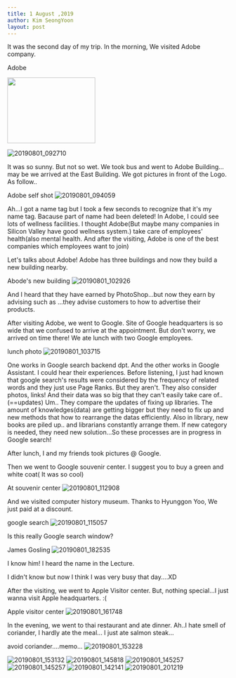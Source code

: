 ```yaml
---
title: 1 August ,2019
author: Kim SeongYoon
layout: post
---
```

 It was the second day of my trip. In the morning, We visited Adobe company. 
 
 Adobe
 
<img src="C:\Users\Administrator\Desktop\All\KakaoTalk_20190810_185138358" width="200px" height="150px">

![20190801_092710](https://user-images.githubusercontent.com/53938323/62822096-b31ee100-bbb9-11e9-9b9a-6d951594b327.jpg)
 
 
 It was so sunny. But not so wet. We took bus and went to Adobe Building... may be we arrived at the East Building. We got pictures in front of the Logo. As follow..
 
 Adobe self shot
![20190801_094059](https://user-images.githubusercontent.com/53938323/62822030-ef057680-bbb8-11e9-88ec-843e8ccdd2ea.jpg)
 
 Ah...I got a name tag but I took a few seconds to recognize that it's my name tag. Bacause part of name had been deleted!
 In Adobe, I could see lots of wellness facilities. I thought Adobe(But maybe many companies in Silicon Valley have good wellness system.) take care of employees' health(also mental health. And after the visiting, Adobe is one of the best companies which employees want to join) 
 
 Let's talks about Adobe!
Adobe has three buildings and now they build a new building nearby. 

Abode's new building
![20190801_102926](https://user-images.githubusercontent.com/53938323/62822031-f298fd80-bbb8-11e9-8a4d-406730ed65ef.jpg)


And I heard that they have earned by PhotoShop...but now they earn by advising such as ...they advise customers to how to advertise their products.   
 
After visiting Adobe, we went to Google. Site of Google headquarters is so wide that we confused to arrive at the appointment. But don't worry, we arrived on time there! We ate lunch with two Google employees. 


lunch photo
![20190801_103715](https://user-images.githubusercontent.com/53938323/62822032-f4fb5780-bbb8-11e9-8889-d459cd7a7641.jpg)

One works in Google search backend dpt. And the other works in Google Assistant. I could hear their experiences. Before listening, I just had known that google search's results were considered by the frequency of related words and they just use Page Ranks. But they aren't. They also consider photos, links! And their data was so big that they can't easily take care of..(==updates) Um.. They compare the updates of fixing up libraries. The amount of knowledges(data) are getting bigger but they need to fix up and new methods that how to rearrange the datas efficiently. Also in library, new books are piled up.. and librarians constantly arrange them. If new category is needed, they need new solution...So these processes are in progress in Google search! 

After lunch, I and my friends took pictures @ Google.

Then we went to Google souvenir center. I suggest you to buy a green and white coat( It was so cool)

At souvenir center
![20190801_112908](https://user-images.githubusercontent.com/53938323/62822035-fcbafc00-bbb8-11e9-98b6-8f3ea05b4cb6.jpg)

And we visited computer history museum. Thanks to Hyunggon Yoo, We just paid at a discount.

google search
![20190801_115057](https://user-images.githubusercontent.com/53938323/62822037-ff1d5600-bbb8-11e9-80e5-54cede80b1c7.jpg)

Is this really Google search window?
  
James Gosling
![20190801_182535](https://user-images.githubusercontent.com/53938323/62822038-02184680-bbb9-11e9-914f-16b2ce8061e8.jpg)

I know him! I heard the name in the Lecture.

I didn't know but now I think I was very busy that day....XD

After the visiting, we went to Apple Visitor center. But, nothing special...I just wanna visit Apple headquarters. :(

Apple visitor center
![20190801_161748](https://user-images.githubusercontent.com/53938323/62822039-03e20a00-bbb9-11e9-9592-07c6c39389de.jpg)

In the evening, we went to thai restaurant and ate dinner. Ah..I hate smell of coriander, I hardly ate the meal...
I just ate  salmon steak...

avoid coriander....memo...
  ![20190801_153228](https://user-images.githubusercontent.com/53938323/62822041-05133700-bbb9-11e9-812e-ea9c506aee63.jpg)

![20190801_153132](https://user-images.githubusercontent.com/53938323/62822044-07759100-bbb9-11e9-8dde-f1aa921b2856.jpg)
![20190801_145818](https://user-images.githubusercontent.com/53938323/62822045-08a6be00-bbb9-11e9-9973-84e83dae5c9f.jpg)
![20190801_145257](https://user-images.githubusercontent.com/53938323/62822046-0a708180-bbb9-11e9-8855-75c828810942.jpg)
![20190801_145257](https://user-images.githubusercontent.com/53938323/62822047-0cd2db80-bbb9-11e9-8f3f-7410809d3131.jpg)
![20190801_142141](https://user-images.githubusercontent.com/53938323/62822049-0e9c9f00-bbb9-11e9-8e89-deb7db87a67d.jpg)
![20190801_201219](https://user-images.githubusercontent.com/53938323/62822050-0fcdcc00-bbb9-11e9-913f-0fe5c7d6e69b.jpg)
  



